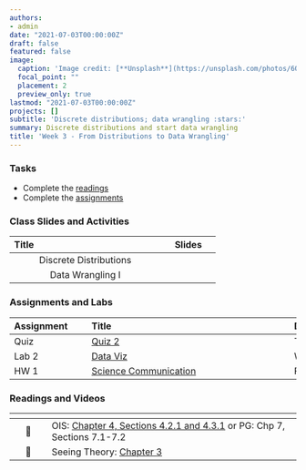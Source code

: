 ```yaml
---
authors:
- admin
date: "2021-07-03T00:00:00Z"
draft: false
featured: false
image:
  caption: 'Image credit: [**Unsplash**](https://unsplash.com/photos/6QUjAos04fw)'
  focal_point: ""
  placement: 2
  preview_only: true
lastmod: "2021-07-03T00:00:00Z"
projects: []
subtitle: 'Discrete distributions; data wrangling :stars:'
summary: Discrete distributions and start data wrangling
title: 'Week 3 - From Distributions to Data Wrangling'
---
```


### Tasks

- Complete the [readings](#readings-and-videos)
- Complete the [assignments](#assignments-and-labs)


### Class Slides and Activities

| <div style="width:250px;text-align:left">Title</div> | <div  style="width:80px;text-align:center">Slides</div> | 
|:---:|:---------------------|
| Discrete Distributions  | [<span style="color: #4b5357;"><i class="fas fa-desktop fa-lg"></i></span>](https://sta-198-glhlth-298-fall-2022.github.io/website/slides/week-03/w3-l01-discretedistributions.html#1)  | 
| Data Wrangling I  | [<span style="color: #4b5357;"><i class="fas fa-desktop fa-lg"></i></span>](https://sta-198-glhlth-298-fall-2022.github.io/website/slides/week-03/w3-l02-wrangling1.html#1)  | 

### Assignments and Labs

| <div style="width:120px;text-align:left">Assignment</div> | <div style="width:340px;text-align:left">Title</div> | <div style="width:200px;text-align:left">Due</div> |
|:---|:---|:---|
| Quiz | [Quiz 2](https://sakai.duke.edu) | Tuesday, 9/7 |
| Lab 2 |[Data Viz](https://sta-198-glhlth-298-fall-2022.github.io/website/slides/week-03/lab-02-data-viz.html)| Wed., 9/8 |
| HW 1 | [Science Communication](https://sta-198-glhlth-298-fall-2022/website/slides/week-03/hw-01-israel-covid.html) | Fri., 9/10 |


### Readings and Videos

| <div style="width:50px"></div>  | <div style="width:420px"></div>  |  <div style="width:200px"></div> |
|:---:|:---|:---:|
| :open_book: | OIS: [Chapter 4, Sections 4.2.1 and  4.3.1](https://www.openintro.org/book/os/) or PG: Chp 7, Sections 7.1-7.2  | **Required** |
| :open_book: | Seeing Theory: [Chapter 3](https://seeing-theory.brown.edu/probability-distributions/index.html)  | **Required** |





